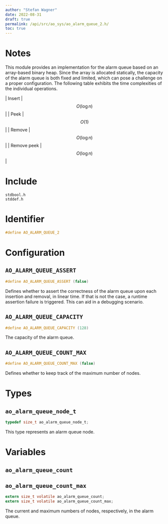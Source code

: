 ```yaml
---
author: "Stefan Wagner"
date: 2022-08-31
draft: true
permalink: /api/src/ao_sys/ao_alarm_queue_2.h/
toc: true
---
```


# Notes

This module provides an implementation for the alarm queue based on an array-based binary heap. Since the array is allocated statically, the capacity of the alarm queue is both fixed and limited, which can pose a challenge on a proper configuration. The following table exhibits the time complexities of the individual operations.

| Insert | $$O(\log n)$$ |
| Peek | $$O(1)$$ |
| Remove | $$O(\log n)$$ |
| Remove peek | $$O(\log n)$$ |

# Include

`stdbool.h` <br/>
`stddef.h`

# Identifier

```c
#define AO_ALARM_QUEUE_2
```

# Configuration

## `AO_ALARM_QUEUE_ASSERT`

```c
#define AO_ALARM_QUEUE_ASSERT (false)
```

Defines whether to assert the correctness of the alarm queue upon each insertion and removal, in linear time. If that is not the case, a runtime assertion failure is triggered. This can aid in a debugging scenario.

## `AO_ALARM_QUEUE_CAPACITY`

```c
#define AO_ALARM_QUEUE_CAPACITY (128)
```

The capacity of the alarm queue.

## `AO_ALARM_QUEUE_COUNT_MAX`

```c
#define AO_ALARM_QUEUE_COUNT_MAX (false)
```

Defines whether to keep track of the maximum number of nodes.

# Types

## `ao_alarm_queue_node_t`

```c
typedef size_t ao_alarm_queue_node_t;
```

This type represents an alarm queue node.

# Variables

## `ao_alarm_queue_count`
## `ao_alarm_queue_count_max`

```c
extern size_t volatile ao_alarm_queue_count;
extern size_t volatile ao_alarm_queue_count_max;
```

The current and maximum numbers of nodes, respectively, in the alarm queue.

